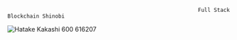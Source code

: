                                                                 Full Stack Blockchain Shinobi 
            

![Hatake Kakashi 600 616207](https://user-images.githubusercontent.com/40971045/126373212-f429f9f6-85da-40d3-bf95-8bb39ba829d2.jpg)
